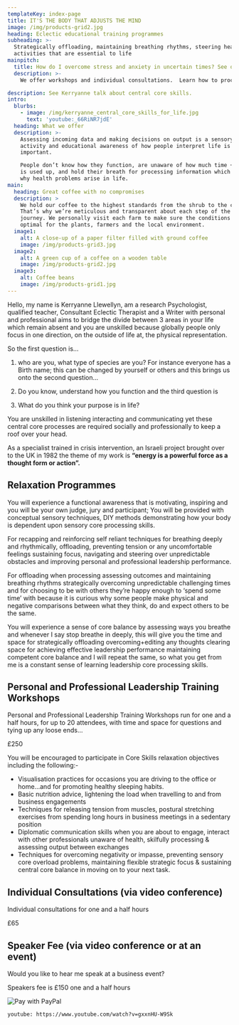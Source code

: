 ```yaml
---
templateKey: index-page
title: IT'S THE BODY THAT ADJUSTS THE MIND
image: /img/products-grid2.jpg
heading: Eclectic educational training programmes
subheading: >-
  Strategically offloading, maintaining breathing rhythms, steering healthy
  activities that are essential to life
mainpitch:
  title: How do I overcome stress and anxiety in uncertain times? See our video below or
  description: >-
    We offer workshops and individual consultations.  Learn how to process and assess life around you to make better decisions and be more relaxed. 

description: See Kerryanne talk about central core skills.
intro:
  blurbs:
    - image: /img/kerryanne_central_core_skills_for_life.jpg
      text: 'youtube:_66RiNR7jdE'
  heading: What we offer
  description: >-
    Assessing incoming data and making decisions on output is a sensory bodily
    activity and educational awareness of how people interpret life is
    important.

    People don’t know how they function, are unaware of how much time + energy
    is used up, and hold their breath for processing information which explains
    why health problems arise in life.
main:
  heading: Great coffee with no compromises
  description: >
    We hold our coffee to the highest standards from the shrub to the cup.
    That’s why we’re meticulous and transparent about each step of the coffee’s
    journey. We personally visit each farm to make sure the conditions are
    optimal for the plants, farmers and the local environment.
  image1:
    alt: A close-up of a paper filter filled with ground coffee
    image: /img/products-grid3.jpg
  image2:
    alt: A green cup of a coffee on a wooden table
    image: /img/products-grid2.jpg
  image3:
    alt: Coffee beans
    image: /img/products-grid1.jpg
---
```

Hello, my name is Kerryanne Llewellyn, am a research Psychologist, qualified teacher, Consultant Eclectic Therapist and a Writer with personal and professional aims to bridge the divide between 3 areas in your life which remain absent and you are unskilled because globally people only focus in one direction, on the outside of life at, the physical representation.

So the first question is...

1.  who are you, what type of species are you?
For instance everyone has a Birth name; this can be changed by yourself or others and this brings us onto the second question...

2.  Do you know, understand how you function and the third question is

3.  What do you think your purpose is in life?

You are unskilled in listening interacting and communicating yet these central core processes are required socially and professionally to keep a roof over your head.

As a specialist trained in crisis intervention, an Israeli project brought over to the UK in 1982 the theme of my work is __“energy is a powerful force as a thought form or action”.__

## Relaxation Programmes

You will experience a functional awareness that is motivating, inspiring and you will be your own judge, jury and participant;  You will be provided with conceptual sensory techniques, DIY methods demonstrating how your body is dependent upon sensory core processing skills.

For recapping and reinforcing self reliant techniques for breathing deeply and rhythmically, offloading, preventing tension or any uncomfortable feelings sustaining focus, navigating and steering over unpredictable obstacles and improving personal and professional leadership performance. 

For offloading when processing assessing outcomes and maintaining breathing rhythms strategically overcoming unpredictable challenging times and for choosing to be with others they’re happy enough to ‘spend some time’ with because it is curious why some people make physical and negative comparisons between what they think, do and expect others to be the same.

You will experience a sense of core balance by assessing ways you breathe and whenever I say stop breathe in deeply, this will give you the time and space for strategically offloading overcoming+editing any thoughts clearing space for achieving effective leadership performance maintaining competent core balance and I will repeat the same, so what you get from me is a constant sense of learning leadership core processing skills.

## Personal and Professional Leadership Training Workshops 

Personal and Professional Leadership Training Workshops run for one and a half hours, for up to 20 attendees, with time and space for questions and tying up any loose ends...

£250

You will be encouraged to participate in Core Skills relaxation objectives including the following:-

- Visualisation practices for occasions you are driving to the office or home...and for promoting healthy sleeping habits.
- Basic nutrition advice, lightening the load when travelling to and from business engagements
- Techniques for releasing tension from muscles, postural stretching exercises from spending long hours in business meetings in a sedentary position 
- Diplomatic communication skills when you are about to engage, interact with other professionals unaware of health, skilfully processing & assessing output between exchanges
- Techniques for overcoming negativity or impasse, preventing sensory core overload problems, maintaining flexible strategic focus & sustaining central core balance in moving on to your next task.

## Individual Consultations (via video conference)

Individual consultations for one and a half hours 

£65

## Speaker Fee (via video conference or at an event)

Would you like to hear me speak at a business event?
 
Speakers fee is £150 one and a half hours 

![Pay with PayPal](/img/pp-logo-150px.webp)

`youtube: https://www.youtube.com/watch?v=gxxnHU-W9Sk`